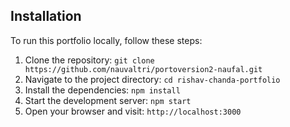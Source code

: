 

## Installation
To run this portfolio locally, follow these steps:

1. Clone the repository: `git clone https://github.com/nauvaltri/portoversion2-naufal.git`
2. Navigate to the project directory: `cd rishav-chanda-portfolio`
3. Install the dependencies: `npm install`
4. Start the development server: `npm start`
5. Open your browser and visit: `http://localhost:3000`





